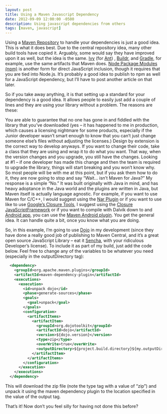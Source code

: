 ```yaml
---
layout: post
title: Using a Maven Javascript Dependency
date: 2012-09-09 12:00:00 -0500
description: Using javascript dependencies from others
tags: [maven, javascript]
---
```


Using a [Maven Repository](https://www.sonatype.com/nexus-repository-oss) to handle your dependencies is just a good 
idea. This is what it does best. Due to the central repository idea, many other build tools have copied it. Arguably, 
some would say they have improved upon it as well, but the idea is the same. 
[Ivy](http://ant.apache.org/ivy/) (for [Ant](http://ant.apache.org/)) , [Buildr](http://buildr.apache.org/), and 
[Gradle](http://www.gradle.org/), for example, use the same artifacts that Maven does. 
[Node Package Modules (npm)](https://npmjs.org/) is another form for direct JavaScript inclusion, though it requires 
that you are tied into Node.js. It’s probably a good idea to publish to npm as well for a JavaScript dependency, but 
I’ll have to post another article on that later.

So if you take away anything, it is that setting up a standard for your dependency is a good idea. It allows people to 
easily just add a couple of lines and they are using your library without a problem. The reasons are these:

You are able to guarantee that no one has gone in and fiddled with the library that you’ve downloaded (yes – it has 
happened to me in production, which causes a licensing nightmare for some products, especially if the Junior developer 
wasn’t smart enough to know that you can’t just change someone else’s files without adjusting the licenses.)
Design by extension is the correct way to develop anyways. If you want to change their code, take a class that they 
are using and wrap it to do what you want. That way, when the version changes and you upgrade, you still have the 
changes. Looking at #1 – if one developer has made this change and then the team is required to upgrade the 
library, things will start breaking and you won’t know why.
So most people will be with me at this point, but if you ask them how to do it, they are now going to stop and say 
“Wait… isn’t Maven for Java?” My response is a simple “No.” It was built originally with Java in mind, and has heavy 
adoptance in the Java world and the plugins are written in Java, but Maven itself is actually language agnostic. For 
example, if you want to use Maven for C/C++, I would suggest using the 
[Nar Plugin](http://duns.github.com/maven-nar-plugin/) or if you want to use like to use 
[Google’s Closure Tools](https://developers.google.com/closure/), I suggest using the 
[Closure JavaScriptFramework](https://github.com/jlgrock/ClosureJavascriptFramework) or if you want to compile with 
Dalvik down to and [Android app](http://developer.android.com/design/index.html), you can use the 
[Maven Android plugin](http://code.google.com/p/maven-android-plugin/). You get the general idea. It can handle 
quite a bit, once you know what you are doing.

So, in this example, I’m going to use [Dojo](http://dojotoolkit.org/) in my development (since they have done 
a really good job of publishing to Maven Central, and it’s a great open source JavaScript Library – eat it 
[Sencha](http://www.sencha.com/), with your ridiculous Developer’s license). To include it as part of my build, 
just add the code below. Feel free to change any of the variables to be whatever you need (especially in the 
outputDirectory tag):

```xml
  <dependency>
    <groupId>org.apache.maven.plugins</groupId>
	<artifactId>maven-dependency-plugin</artifactId>
	<executions>
	  <execution>
        <id>unpack dojo</id>
        <phase>generate-sources</phase>
        <goals>
          <goal>unpack</goal>
        </goals>
        <configuration>
          <artifactItems>
            <artifactItem>
              <groupId>org.dojotoolkit</groupId>
              <artifactId>dojo</artifactId>
              <version>${dojo.version}</version>
              <type>zip</type>
              <overWrite>true</overWrite>
              <outputDirectory>${project.build.directory}${my.outputDir}</outputDirectory>
            </artifactItem>
          </artifactItems>
        </configuration>
      </execution>
    </executions>
  </dependency>
```

This will download the zip file (note the type tag with a value of “zip”) and unpack it using the maven dependency 
plugin to the location specified in the value of the output tag.

That’s it! Now don’t you feel silly for having not done this before?
